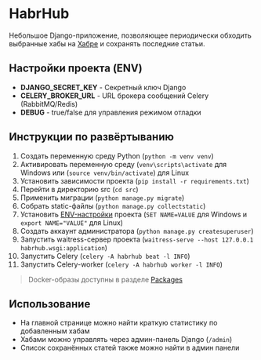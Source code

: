 # HabrHub
Небольшое Django-приложение, позволяющее периодически обходить выбранные хабы на [Хабре](https://habr.com/) и сохранять последние статьи.

## Настройки проекта (ENV)
- **DJANGO_SECRET_KEY** - Секретный ключ Django
- **CELERY_BROKER_URL** - URL брокера сообщений Celery (RabbitMQ/Redis)
- **DEBUG** - true/false для управления режимом отладки

## Инструкции по развёртыванию
1. Создать переменную среду Python (`python -m venv venv`)
2. Активировать переменную среду (`venv\scripts\activate` для Windows или (`source venv/bin/activate`) для Linux
3. Установить зависимости проекта (`pip install -r requirements.txt`)
4. Перейти в директорию src (`cd src`)
5. Применить миграции (`python manage.py migrate`)
6. Собрать static-файлы (`python manage.py collectstatic`)
7. Установить [ENV-настройки](#настройки-проекта-env) проекта (`SET NAME=VALUE` для Windows и `export NAME="VALUE"` для Linux)
8. Создать аккаунт администратора (`python manage.py createsuperuser`)
9. Запустить waitress-сервер проекта (`waitress-serve --host 127.0.0.1 habrhub.wsgi:application`)
10. Запустить Celery (`celery -A habrhub beat -l INFO`)
11. Запустить Celery-worker (`celery -A habrhub worker -l INFO`)

> Docker-образы доступны в разделе [Packages](https://github.com/Wine1y/habrhub/pkgs/container/habrhub)

## Использование
- На главной странице можно найти краткую статистику по добавленным хабам
- Хабами можно управлять через админ-панель Django (`/admin`)
- Список сохранённых статей также можно найти в админ панели